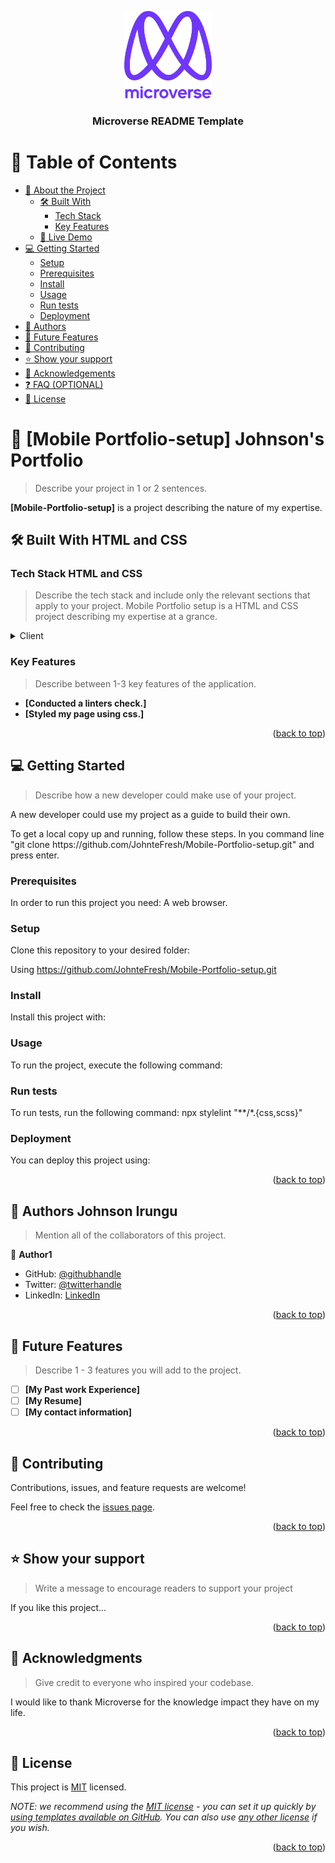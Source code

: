 <a name="readme-top"></a>

<!--
HOW TO USE:
This is an example of how you may give instructions on setting up your project locally.

Modify this file to match your project and remove sections that don't apply.

REQUIRED SECTIONS:
- Table of Contents
- About the Project
  - Built With
  - Live Demo
- Getting Started
- Authors
- Future Features
- Contributing
- Show your support
- Acknowledgements
- License

OPTIONAL SECTIONS:
- FAQ

After you're finished please remove all the comments and instructions!
-->

<div align="center">
  <!-- You are encouraged to replace this logo with your own! Otherwise you can also remove it. -->
  <img src="murple_logo.png" alt="logo" width="140"  height="auto" />
  <br/>

  <h3><b>Microverse README Template</b></h3>

</div>

<!-- TABLE OF CONTENTS -->

# 📗 Table of Contents

- [📖 About the Project](#about-project)
  - [🛠 Built With](#built-with)
    - [Tech Stack](#tech-stack)
    - [Key Features](#key-features)
  - [🚀 Live Demo](#live-demo)
- [💻 Getting Started](#getting-started)
  - [Setup](#setup)
  - [Prerequisites](#prerequisites)
  - [Install](#install)
  - [Usage](#usage)
  - [Run tests](#run-tests)
  - [Deployment](#deployment)
- [👥 Authors](#authors)
- [🔭 Future Features](#future-features)
- [🤝 Contributing](#contributing)
- [⭐️ Show your support](#support)
- [🙏 Acknowledgements](#acknowledgements)
- [❓ FAQ (OPTIONAL)](#faq)
- [📝 License](#license)

<!-- PROJECT DESCRIPTION -->

# 📖 [Mobile Portfolio-setup] <a name="about-project">Johnson's Portfolio</a>

> Describe your project in 1 or 2 sentences.

**[Mobile-Portfolio-setup]** is a project describing the nature of my expertise.

## 🛠 Built With <a name="built-with">HTML and CSS</a>

### Tech Stack <a name="tech-stack">HTML and CSS</a>

> Describe the tech stack and include only the relevant sections that apply to your project.
Mobile Portfolio setup is a HTML and CSS project describing my expertise at a grance.

<details>
  <summary>Client</summary>
  <ul>
    <li><a href="https://index.html/">HTML and CSS</a></li>
  </ul>
</details>


### Key Features <a name="key-features"></a>

> Describe between 1-3 key features of the application.

- **[Conducted a linters check.]**
- **[Styled my page using css.]**


<p align="right">(<a href="#readme-top">back to top</a>)</p>

<!-- GETTING STARTED -->

## 💻 Getting Started <a name="getting-started"></a>

> Describe how a new developer could make use of your project.
<p>A new developer could use my project as a guide to build their own.</p>
To get a local copy up and running, follow these steps.
In you command line "git clone https://github.com/JohnteFresh/Mobile-Portfolio-setup.git" and press enter.

### Prerequisites

In order to run this project you need:
A web browser.

### Setup

Clone this repository to your desired folder:

Using https://github.com/JohnteFresh/Mobile-Portfolio-setup.git

### Install

Install this project with:


### Usage

To run the project, execute the following command:


### Run tests

To run tests, run the following command:
npx stylelint "**/*.{css,scss}"

### Deployment

You can deploy this project using:

<!--
Example:

```sh

```
 -->

<p align="right">(<a href="#readme-top">back to top</a>)</p>

<!-- AUTHORS -->

## 👥 Authors <a name="authors">Johnson Irungu</a>

> Mention all of the collaborators of this project.

👤 **Author1**

- GitHub: [@githubhandle](https://github.com/JohnteFresh)
- Twitter: [@twitterhandle](https://twitter.com/RoadKing254)
- LinkedIn: [LinkedIn](https://linkedin.com/in/linkedinhandle)


<p align="right">(<a href="#readme-top">back to top</a>)</p>

<!-- FUTURE FEATURES -->

## 🔭 Future Features <a name="future-features"></a>

> Describe 1 - 3 features you will add to the project.

- [ ] **[My Past work Experience]**
- [ ] **[My Resume]**
- [ ] **[My contact information]**

<p align="right">(<a href="#readme-top">back to top</a>)</p>

<!-- CONTRIBUTING -->

## 🤝 Contributing <a name="contributing"></a>

Contributions, issues, and feature requests are welcome!

Feel free to check the [issues page](../../issues/).

<p align="right">(<a href="#readme-top">back to top</a>)</p>

<!-- SUPPORT -->

## ⭐️ Show your support <a name="support"></a>

> Write a message to encourage readers to support your project

If you like this project...

<p align="right">(<a href="#readme-top">back to top</a>)</p>

<!-- ACKNOWLEDGEMENTS -->

## 🙏 Acknowledgments <a name="acknowledgements"></a>

> Give credit to everyone who inspired your codebase.

I would like to thank Microverse for the knowledge impact they have on my life.
<p align="right">(<a href="#readme-top">back to top</a>)</p>

<!-- LICENSE -->

## 📝 License <a name="license"></a>

This project is [MIT](./LICENSE) licensed.

_NOTE: we recommend using the [MIT license](https://choosealicense.com/licenses/mit/) - you can set it up quickly by [using templates available on GitHub](https://docs.github.com/en/communities/setting-up-your-project-for-healthy-contributions/adding-a-license-to-a-repository). You can also use [any other license](https://choosealicense.com/licenses/) if you wish._

<p align="right">(<a href="#readme-top">back to top</a>)</p>
